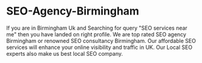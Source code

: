 # SEO-Agency-Birmingham
If you are in Birmingham Uk and Searching for  query "SEO services near me" then you have landed on right profile. We are  top rated SEO agency Birmingham or renowned SEO consultancy Birmingham. Our affordable SEO services will enhance your online visibility and traffic in UK. Our Local SEO experts also make us best local SEO company.
